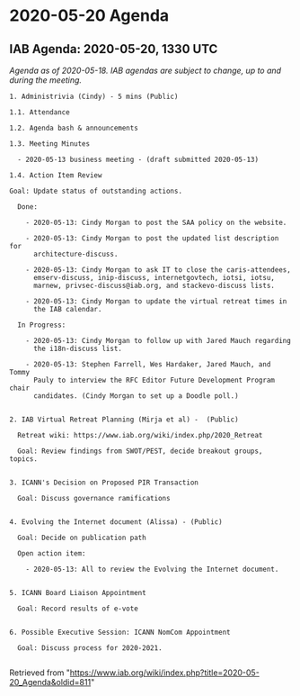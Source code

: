 




2020-05-20 Agenda
=================





IAB Agenda: 2020-05-20, 1330 UTC
--------------------------------


*Agenda as of 2020-05-18. IAB agendas are subject to change, up to and during the meeting.*




```
1. Administrivia (Cindy) - 5 mins (Public)

1.1. Attendance

1.2. Agenda bash & announcements

1.3. Meeting Minutes 

  - 2020-05-13 business meeting - (draft submitted 2020-05-13) 

1.4. Action Item Review 

Goal: Update status of outstanding actions.	

  Done:

    - 2020-05-13: Cindy Morgan to post the SAA policy on the website.

    - 2020-05-13: Cindy Morgan to post the updated list description for 
      architecture-discuss.

    - 2020-05-13: Cindy Morgan to ask IT to close the caris-attendees, 
      emserv-discuss, inip-discuss, internetgovtech, iotsi, iotsu, 
      marnew, privsec-discuss@iab.org, and stackevo-discuss lists.

    - 2020-05-13: Cindy Morgan to update the virtual retreat times in 
      the IAB calendar.

  In Progress:

    - 2020-05-13: Cindy Morgan to follow up with Jared Mauch regarding 
      the i18n-discuss list.

    - 2020-05-13: Stephen Farrell, Wes Hardaker, Jared Mauch, and Tommy 
      Pauly to interview the RFC Editor Future Development Program chair 
      candidates. (Cindy Morgan to set up a Doodle poll.)


2. IAB Virtual Retreat Planning (Mirja et al) -  (Public)

  Retreat wiki: https://www.iab.org/wiki/index.php/2020_Retreat

  Goal: Review findings from SWOT/PEST, decide breakout groups, topics.


3. ICANN's Decision on Proposed PIR Transaction

  Goal: Discuss governance ramifications


4. Evolving the Internet document (Alissa) - (Public)

  Goal: Decide on publication path

  Open action item:

    - 2020-05-13: All to review the Evolving the Internet document.


5. ICANN Board Liaison Appointment

  Goal: Record results of e-vote


6. Possible Executive Session: ICANN NomCom Appointment

  Goal: Discuss process for 2020-2021.


```





Retrieved from "<https://www.iab.org/wiki/index.php?title=2020-05-20_Agenda&oldid=811>"


